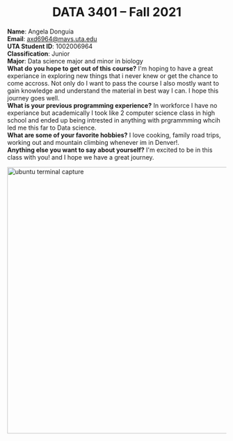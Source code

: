 # <center> DATA 3401 &ndash; Fall 2021 </center>

**Name**: Angela Donguia\
**Email**: axd6964@mavs.uta.edu\
**UTA Student ID**: 1002006964\
**Classification**: Junior\
**Major**: Data science major and minor in biology\
**What do you hope to get out of this course?**  I'm hoping to have a great experiance in exploring new things that i never knew or get the chance to come accross. Not only do I want to pass the course I also mostly want to gain knowledge and understand the material in best way I can. I hope this journey goes well.\
**What is your previous programming experience?** In workforce I have no experiance but academically I took like 2 computer science class in high school and ended up being intrested in anything with prgrammming whcih led me this far to Data science.\
**What are some of your favorite hobbies?** I love cooking, family road trips, working out and mountain climbing whenever im in Denver!.\
**Anything else you want to say about yourself?**  I'm excited to be in this class with you! and I hope we have a great journey.


<img width="612" alt="ubuntu terminal capture" src="https://user-images.githubusercontent.com/89665076/132904236-6a2edd1f-0228-4ca6-b10f-3cfc8adfe9aa.PNG">
